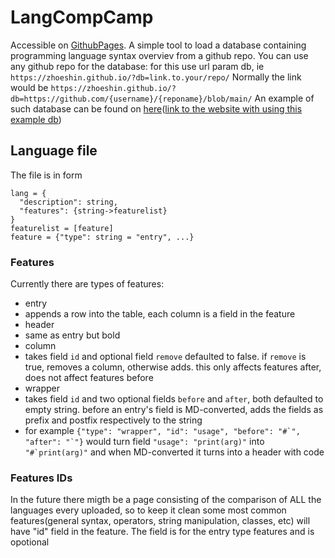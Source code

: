 # LangCompCamp
Accessible on [GithubPages](https://zhoeshin.github.io/).
A simple tool to load a database containing programming language syntax overviev from a github repo.
You can use any github repo for the database: for this use url param db, ie `https://zhoeshin.github.io/?db=link.to.your/repo/`
Normally the link would be `https://zhoeshin.github.io/?db=https://github.com/{username}/{reponame}/blob/main/`
An example of such database can be found on [here](https://github.com/zHoeshin/langcompcampdbexample)([link to the website with using this example db](https://zhoeshin.github.io/LangCompCamp/?db=https%3A%2F%2Fraw.githubusercontent.com%2FzHoeshin%2Flangcompcampdbexample%2Frefs%2Fheads%2Fmain%2F))


## Language file
The file is in form
```
lang = {
  "description": string,
  "features": {string->featurelist}
}
featurelist = [feature]
feature = {"type": string = "entry", ...}
```
### Features
Currently there are  types of features:
- entry
-   appends a row into the table, each column is a field in the feature
- header
-   same as entry but bold
- column
-   takes field `id` and optional field `remove` defaulted to false. if `remove` is true, removes a column, otherwise adds. this only affects features after, does not affect features before
- wrapper
-   takes field `id` and two optional fields `before` and `after`, both defaulted to empty string. before an entry's field is MD-converted, adds the fields as prefix and postfix respectively to the string
-   for example ``{"type": "wrapper", "id": "usage", "before": "#`", "after": "`"}`` would turn field `"usage": "print(arg)"` into ``"#`print(arg)"`` and when MD-converted it turns into a header with code


### Features IDs
In the future there migth be a page consisting of the comparison of ALL the languages every uploaded, so to keep it clean some most common features(general syntax, operators, string manipulation, classes, etc) will have "id" field in the feature. The field is for the entry type features and is opotional
